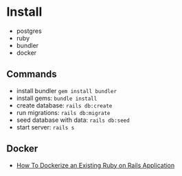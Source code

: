 # Install
- postgres
- ruby
- bundler
- docker

## Commands
- install bundler `gem install bundler`
- install gems: `bundle install`
- create database: `rails db:create`
- run migrations: `rails db:migrate`
- seed database with data: `rails db:seed`
- start server: `rails s`

## Docker
- [How To Dockerize an Existing Ruby on Rails Application](https://towardsdatascience.com/how-to-dockerize-an-existing-ruby-on-rails-application-3eb6d16ec392)
